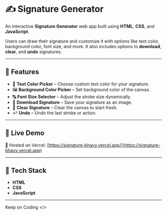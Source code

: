 # ✍️ Signature Generator

An interactive **Signature Generator** web app built using **HTML**, **CSS**, and **JavaScript**.

Users can draw their signature and customize it with options like text color, background color, font size, and more. It also includes options to **download**, **clear**, and **undo** signatures.

---

## 🌟 Features

- 🎨 **Text Color Picker** – Choose custom text color for your signature.
- 🖼️ **Background Color Picker** – Set background color of the canvas.
- 🔠 **Font Size Selector** – Adjust the stroke size dynamically.
- 💾 **Download Signature** – Save your signature as an image.
- 🧹 **Clear Signature** – Clear the canvas to start fresh.
- ↩️ **Undo** – Undo the last stroke or action.

---

## 🚀 Live Demo

🔗 Hosted on Vercel: [https://signature-bhavy.vercel.app/](https://signature-bhavy.vercel.app)

---

## 📁 Tech Stack

- **HTML**
- **CSS**
- **JavaScript**

---

Keep on Coding </>
